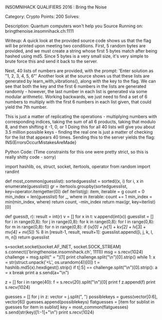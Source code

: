 INSOMNIHACK QUALIFIERS 2016 : Bring the Noise

Category: Crypto
Points: 200
Solves:

Description:
  Quantum computers won't help you
  Source
  Running on: bringthenoise.insomnihack.ch:1111

Writeup:
  A quick look at the provided source code shows us that the flag will be printed upon meeting two conditions. First, 5 random bytes are provided,
  and we must create a string whose first 5 bytes match after being hashed using md5. Since 5 bytes is a very small size, it's very simple to brute
  force this and send it back to the server.

  Next, 40 lists of numbers are provided, with the prompt: 'Enter solution as "1, 2, 3, 4, 5, 6"'
  Another look at the source shows us that these lists are generated by learn_with_vibrations(), along with the key to the flag.
  We can see that both the key and the first 6 numbers in the lists are generated randomly - however, the last number in each list is generated via some modular arithmetic.
  Working backwards, we just need to find a set of 6 numbers to multiply with the first 6 numbers in each list given, that could yield the 7th number.
  
  This is just a matter of replicating the operations - multiplying numbers with corresponding indices, taking the sum of all 6 products, taking that modulo 8, and then shifting it -1, 0, or 1
  Doing this for all 40 lists will give you about 3.5 million possible keys - finding the real one is just a matter of checking for the list that appears 40 times.
  Sending this to the server yields the flag: INS{ErrorsOccurMistakesAreMade}

Python Code:
(Time constraints for this one were pretty strict, so this is really shitty code - sorry)

import hashlib, os, struct, socket, itertools, operator
from random import randint

def most_common(guesslist):
  sortedguesslist = sorted((x, i) for i, x in enumerate(guesslist))
  gr = itertools.groupby(sortedguesslist, key=operator.itemgetter(0))
  def iterlist(g):
    item, iterable = g
    count = 0
    min_index = len(guesslist)
    for _, where in iterable:
      count += 1
      min_index = min(min_index, where)
    return count, -min_index
  return max(gr, key=iterlist)[0]

def guess(t, r):
    result = int(r)
    v = []
    for x in t:
        v.append(int(x))
    guesslist = []
    for i in range(0,8):
        for j in range(0,8):
            for k in range(0,8):
                for l in range(0,8):
                    for m in range(0,8):
                        for n in range(0,8):
                            if (i*v[0] + j*v[1] + k*v[2] + l*v[3] + m*v[4] + n*v[5]) % 8 in [result-1, result, result+1]:
                                guesslist.append([i, j, k, l, m, n])
    return guesslist

s=socket.socket(socket.AF_INET, socket.SOCK_STREAM)
s.connect(('bringthenoise.insomnihack.ch', 1111))
msg = s.recv(1024)
challenge = msg.split(" = ")[1]
print challenge.split("\n")[0].strip()
while 1:
    x = str(struct.unpack('<L', os.urandom(4))[0])
    t = hashlib.md5(x).hexdigest().strip()
    if t[:5] == challenge.split("\n")[0].strip():
        a = x
        break
print a
s.send(a+"\n")

z = []
for i in range(40):
    f = s.recv(20).split("\n")[0]
    print f
    z.append(f)
print s.recv(1024)

guesses = []
for j in z:
    vector = j.split(", ")
    possiblekeys = guess(vector[0:6], vector[6])
    guesses.append(possiblekeys)
flatguesses = [item for sublist in guesses for item in sublist]
key = most_common(flatguesses)
s.send(str(key)[1:-1]+"\n")
print s.recv(1024)
